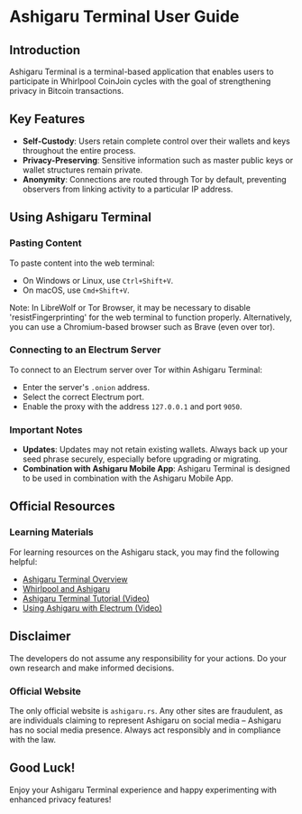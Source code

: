 **Ashigaru Terminal User Guide**
=====================================

**Introduction**
---------------

Ashigaru Terminal is a terminal-based application that enables users to participate in Whirlpool CoinJoin cycles with the goal of strengthening privacy in Bitcoin transactions.

**Key Features**
----------------

*   **Self-Custody**: Users retain complete control over their wallets and keys throughout the entire process.
*   **Privacy-Preserving**: Sensitive information such as master public keys or wallet structures remain private.
*   **Anonymity**: Connections are routed through Tor by default, preventing observers from linking activity to a particular IP address.

**Using Ashigaru Terminal**
---------------------------

### Pasting Content

To paste content into the web terminal:

*   On Windows or Linux, use `Ctrl+Shift+V`.
*   On macOS, use `Cmd+Shift+V`.

Note: In LibreWolf or Tor Browser, it may be necessary to disable 'resistFingerprinting' for the web terminal to function properly. Alternatively, you can use a Chromium-based browser such as Brave (even over tor).

### Connecting to an Electrum Server

To connect to an Electrum server over Tor within Ashigaru Terminal:

*   Enter the server's `.onion` address.
*   Select the correct Electrum port.
*   Enable the proxy with the address `127.0.0.1` and port `9050`.

### Important Notes

*   **Updates**: Updates may not retain existing wallets. Always back up your seed phrase securely, especially before upgrading or migrating.
*   **Combination with Ashigaru Mobile App**: Ashigaru Terminal is designed to be used in combination with the Ashigaru Mobile App.

**Official Resources**
----------------------

### Learning Materials

For learning resources on the Ashigaru stack, you may find the following helpful:

*   [Ashigaru Terminal Overview](https://ashigaru.rs/docs/ashigaru-terminal-overview)
*   [Whirlpool and Ashigaru](https://k3tan.com/ashigaru-whirlpool)
*   [Ashigaru Terminal Tutorial (Video)](https://www.youtube.com/watch?v=aykJ4eP-Veo)
*   [Using Ashigaru with Electrum (Video)](https://www.youtube.com/watch?v=ULZoPMCYPfk)

**Disclaimer**
--------------

The developers do not assume any responsibility for your actions. Do your own research and make informed decisions.

### Official Website

The only official website is `ashigaru.rs`. Any other sites are fraudulent, as are individuals claiming to represent Ashigaru on social media – Ashigaru has no social media presence. Always act responsibly and in compliance with the law.

## Good Luck!

Enjoy your Ashigaru Terminal experience and happy experimenting with enhanced privacy features!
